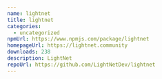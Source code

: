 ```yaml
---
name: lightnet
title: lightnet
categories:
  - uncategorized
npmUrl: https://www.npmjs.com/package/lightnet
homepageUrl: https://lightnet.community
downloads: 238
description: LightNet
repoUrl: https://github.com/LightNetDev/lightnet
---
```

